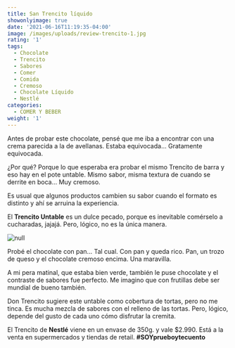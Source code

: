 ```yaml
---
title: San Trencito líquido
showonlyimage: true
date: '2021-06-16T11:19:35-04:00'
image: /images/uploads/review-trencito-1.jpg
rating: '1'
tags:
  - Chocolate
  - Trencito
  - Sabores
  - Comer
  - Comida
  - Cremoso
  - Chocolate Líquido
  - Nestlé
categories:
  - COMER Y BEBER
weight: '1'
---
```

Antes de probar este chocolate, pensé que me iba a encontrar con una crema parecida a la de avellanas. Estaba equivocada… Gratamente equivocada.

<!--more-->

¿Por qué? Porque lo que esperaba era probar el mismo Trencito de barra y eso hay en el pote untable. Mismo sabor, misma textura de cuando se derrite en boca… Muy cremoso.

Es usual que algunos productos cambien su sabor cuando el formato es distinto y ahí se arruina la experiencia.

El **Trencito Untable** es un dulce pecado, porque es inevitable comérselo a cucharadas, jajajá. Pero, lógico, no es la única manera.

![null](/images/uploads/review-trencito-1.jpg)

Probé el chocolate con pan… Tal cual. Con pan y queda rico. Pan, un trozo de queso y el chocolate cremoso encima. Una maravilla.

A mi pera matinal, que estaba bien verde, también le puse chocolate y el contraste de sabores fue perfecto. Me imagino que con frutillas debe ser mundial de bueno también.

Don Trencito sugiere este untable como cobertura de tortas, pero no me tinca. Es mucha mezcla de sabores con el relleno de las tortas. Pero, lógico, depende del gusto de cada uno cómo disfrutar la cremita.

El Trencito de **Nestlé** viene en un envase de 350g. y vale $2.990. Está a la venta en supermercados y tiendas de retail. **\#SOYprueboytecuento**
